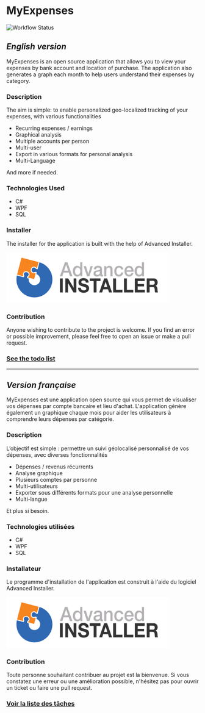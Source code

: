 # MyExpenses

![Workflow Status](https://github.com/TheR7angelo/MyExpenses/actions/workflows/build.yaml/badge.svg)

## _English version_

MyExpenses is an open source application that allows you to view your expenses by bank account and location of purchase.
The application also generates a graph each month to help users understand their expenses by category.

### Description

The aim is simple: to enable personalized geo-localized tracking of your expenses, with various functionalities

- Recurring expenses / earnings
- Graphical analysis
- Multiple accounts per person
- Multi-user
- Export in various formats for personal analysis
- Multi-Language

And more if needed.

### Technologies Used

- C#
- WPF
- SQL
<!-- - Maui -->

### Installer

The installer for the application is built with the help of Advanced Installer.

<a href="https://www.advancedinstaller.com">
    <img src="MyExpenses.Commons/Resources/Assets/Logos/Services/Advanced Installer/Advanced Installer Full.svg" width="424" alt="Advanced Installer Logo">
</a>

### Contribution

Anyone wishing to contribute to the project is welcome. If you find an error or possible improvement, please feel free
to open an issue or make a pull request.

### [See the todo list](TODO%20LIST.md)

---

## _Version française_

MyExpenses est une application open source qui vous permet de visualiser vos dépenses par compte bancaire et lieu d'achat.
L'application génère également un graphique chaque mois pour aider les utilisateurs à comprendre leurs dépenses par catégorie.

### Description

L’objectif est simple : permettre un suivi géolocalisé personnalisé de vos dépenses, avec diverses fonctionnalités

- Dépenses / revenus récurrents
- Analyse graphique
- Plusieurs comptes par personne
- Multi-utilisateurs
- Exporter sous différents formats pour une analyse personnelle
- Multi-langue

Et plus si besoin.

### Technologies utilisées

- C#
- WPF
- SQL
<!-- - Maui -->

### Installateur

Le programme d'installation de l'application est construit à l'aide du logiciel Advanced Installer.

<a href="https://www.advancedinstaller.com">
    <img src="MyExpenses.Commons/Resources/Assets/Logos/Services/Advanced Installer/Advanced Installer Full.svg" width="424" alt="Advanced Installer Logo">
</a>

### Contribution

Toute personne souhaitant contribuer au projet est la bienvenue. Si vous constatez une erreur ou une amélioration possible, n'hésitez pas
pour ouvrir un ticket ou faire une pull request.

### [Voir la liste des tâches](TODO%20LIST.md)
